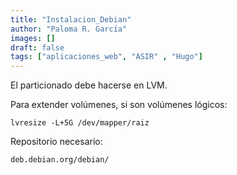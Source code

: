 ```yaml
---
title: "Instalacion_Debian"
author: "Paloma R. García"
images: []
draft: false
tags: ["aplicaciones_web", "ASIR" , "Hugo"]
---
```


El particionado debe hacerse en LVM. 

Para extender volúmenes, si son volúmenes lógicos:
~~~
lvresize -L+5G /dev/mapper/raiz
~~~

Repositorio necesario:
~~~
deb.debian.org/debian/
~~~
